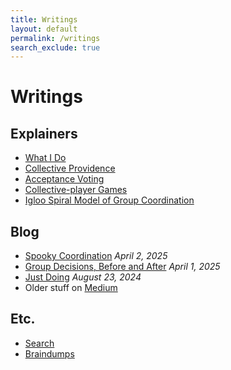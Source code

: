 ```yaml
---
title: Writings
layout: default
permalink: /writings
search_exclude: true
---
```


# Writings

## Explainers

* [What I Do](/writings/what-i-do)
* [Collective Providence](/writings/collective-providence)
* [Acceptance Voting](/writings/acceptance-voting)
* [Collective-player Games](/writings/collective-player-games)
* [Igloo Spiral Model of Group Coordination](/writings/igloo-spiral-model)

## Blog

* [Spooky Coordination](/writings/spooky-coordination) _April 2, 2025_
* [Group Decisions, Before and After](/writings/group-decisions-before-and-after) _April 1, 2025_
* [Just Doing](/writings/just-doing) _August 23, 2024_
* Older stuff on [Medium](https://medium.com/@dan.allison)

## Etc.

* [Search](/writings/search)
* [Braindumps](/writings/braindumps)